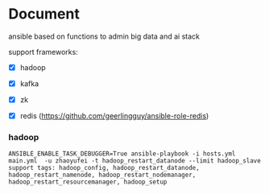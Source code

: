 # Document

ansible based on functions to admin big data and ai stack

support frameworks:
- [x] hadoop
- [x] kafka
- [x] zk
- [x] redis (https://github.com/geerlingguy/ansible-role-redis)



### hadoop
```
ANSIBLE_ENABLE_TASK_DEBUGGER=True ansible-playbook -i hosts.yml main.yml  -u zhaoyufei -t hadoop_restart_datanode --limit hadoop_slave
support tags: hadoop_config, hadoop_restart_datanode, hadoop_restart_namenode, hadoop_restart_nodemanager, hadoop_restart_resourcemanager, hadoop_setup

```

       



